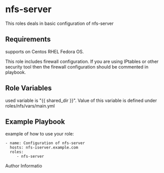 nfs-server
=========

This roles deals in basic configuration of nfs-server

Requirements
------------
supports on Centos RHEL Fedora OS.

This role includes firewall configuration. If you are using IPtables or other security tool then the firewall configuration should be commented in playbook.


Role Variables
--------------
used variable is "{{ shared_dir }}". Value of this variable is defined under roles/nfs/vars/main.yml 


Example Playbook
----------------

example of how to use your role:

    - name: Configuration of nfs-server 
      hosts: nfs-iserver.example.com
      roles:
         - nfs-server  


Author Informatio
